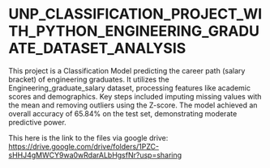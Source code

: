 # UNP_CLASSIFICATION_PROJECT_WITH_PYTHON_ENGINEERING_GRADUATE_DATASET_ANALYSIS
This project is a Classification Model predicting the career path (salary bracket) of engineering graduates. It utilizes the Engineering_graduate_salary dataset, processing features like academic scores and demographics. Key steps included imputing missing values with the mean and removing outliers using the Z-score. The model achieved an overall accuracy of 65.84% on the test set, demonstrating moderate predictive power.

This here is the link to the files via google drive:
https://drive.google.com/drive/folders/1PZC-sHHJ4gMWCY9wa0wRdarALbHgsfNr?usp=sharing
